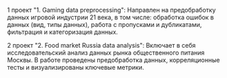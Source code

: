 1 проект "1. Gaming data preprocessing":
Направлен на предобработку данных игровой индустрии 21 века, в том числе: обработка ошибок в данных (вид, типы данных), работа с пропусками и дубликатами, фильтрация и категоризация данных.

2 проект "2. Food market Russia data analysis":
Включает в себя исследовательский анализ данных рынка общественного питания Москвы. В работе проведены предобработка данных, корреляционные тесты и визуализированы ключевые метрики.
